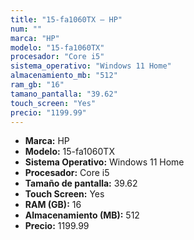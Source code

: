 ```yaml
---
title: "15-fa1060TX — HP"
num: ""
marca: "HP"
modelo: "15-fa1060TX"
procesador: "Core i5"
sistema_operativo: "Windows 11 Home"
almacenamiento_mb: "512"
ram_gb: "16"
tamano_pantalla: "39.62"
touch_screen: "Yes"
precio: "1199.99"
---
```

<ul>
<li><strong>Marca:</strong> HP</li>
<li><strong>Modelo:</strong> 15-fa1060TX</li>
<li><strong>Sistema Operativo:</strong> Windows 11 Home</li>
<li><strong>Procesador:</strong> Core i5 </li>
<li><strong>Tamaño de pantalla:</strong> 39.62</li>
<li><strong>Touch Screen:</strong> Yes</li>
<li><strong>RAM (GB):</strong> 16</li>
<li><strong>Almacenamiento (MB):</strong> 512</li>
<li><strong>Precio:</strong> 1199.99</li>
</ul>